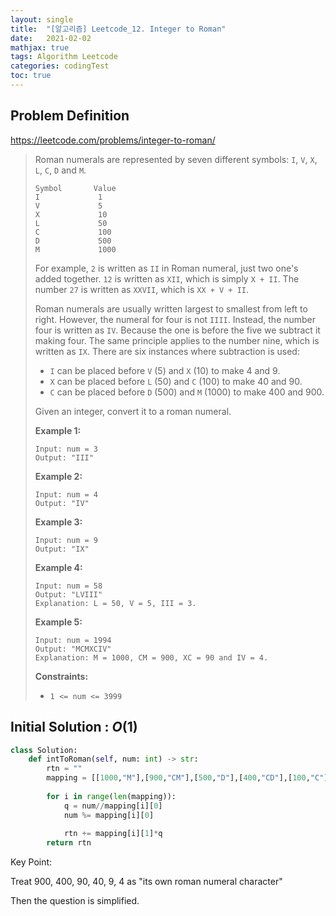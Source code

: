 ```yaml
---
layout: single
title:  "[알고리즘] Leetcode_12. Integer to Roman"
date:   2021-02-02
mathjax: true
tags: Algorithm Leetcode
categories: codingTest
toc: true
---
```

## Problem Definition

https://leetcode.com/problems/integer-to-roman/

 > Roman numerals are represented by seven different symbols: `I`, `V`, `X`, `L`, `C`, `D` and `M`.
 >
 > ```
 > Symbol       Value
 > I             1
 > V             5
 > X             10
 > L             50
 > C             100
 > D             500
 > M             1000
 > ```
 >
 > For example, `2` is written as `II` in Roman numeral, just two one's added together. `12` is written as `XII`, which is simply `X + II`. The number `27` is written as `XXVII`, which is `XX + V + II`.
 >
 > Roman numerals are usually written largest to smallest from left to right. However, the numeral for four is not `IIII`. Instead, the number four is written as `IV`. Because the one is before the five we subtract it making four. The same principle applies to the number nine, which is written as `IX`. There are six instances where subtraction is used:
 >
 > - `I` can be placed before `V` (5) and `X` (10) to make 4 and 9. 
 > - `X` can be placed before `L` (50) and `C` (100) to make 40 and 90. 
 > - `C` can be placed before `D` (500) and `M` (1000) to make 400 and 900.
 >
 > Given an integer, convert it to a roman numeral.
 >
 >  
 >
 > **Example 1:**
 >
 > ```
 > Input: num = 3
 > Output: "III"
 > ```
 >
 > **Example 2:**
 >
 > ```
 > Input: num = 4
 > Output: "IV"
 > ```
 >
 > **Example 3:**
 >
 > ```
 > Input: num = 9
 > Output: "IX"
 > ```
 >
 > **Example 4:**
 >
 > ```
 > Input: num = 58
 > Output: "LVIII"
 > Explanation: L = 50, V = 5, III = 3.
 > ```
 >
 > **Example 5:**
 >
 > ```
 > Input: num = 1994
 > Output: "MCMXCIV"
 > Explanation: M = 1000, CM = 900, XC = 90 and IV = 4.
 > ```
 >
 >  
 >
 > **Constraints:**
 >
 > - `1 <= num <= 3999`

## Initial Solution : $O(1)$

```python
class Solution:
    def intToRoman(self, num: int) -> str:
        rtn = ""
        mapping = [[1000,"M"],[900,"CM"],[500,"D"],[400,"CD"],[100,"C"],[90,"XC"],[50,"L"],[40,"XL"],[10,"X"],[9,"IX"],[5,"V"],[4,"IV"],[1,"I"]]
        
        for i in range(len(mapping)):
            q = num//mapping[i][0]
            num %= mapping[i][0]
            
            rtn += mapping[i][1]*q
        return rtn
```

Key Point: 

Treat 900, 400, 90, 40, 9, 4 as  "its own roman numeral character" 

Then the question is simplified.